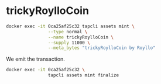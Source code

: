 # trickyRoylloCoin

```bash
docker exec -it 0ca25af25c32 tapcli assets mint \
                --type normal \
                --name trickyRoylloCoin \
                --supply 11000 \
                --meta_bytes "trickyRoylloCoin by Royllo"
```

We emit the transaction.

```bash
docker exec -it 0ca25af25c32 \
                tapcli assets mint finalize
```